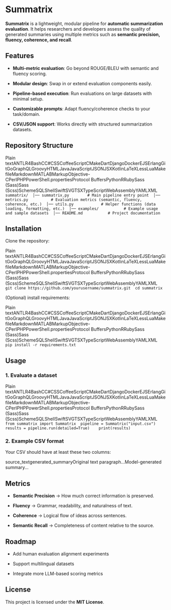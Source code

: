 Summatrix
============

**Summatrix** is a lightweight, modular pipeline for **automatic summarization evaluation**. It helps researchers and developers assess the quality of generated summaries using multiple metrics such as **semantic precision, fluency, coherence, and recall**.

Features
-----------

*   **Multi-metric evaluation**: Go beyond ROUGE/BLEU with semantic and fluency scoring.
    
*   **Modular design**: Swap in or extend evaluation components easily.
    
*   **Pipeline-based execution**: Run evaluations on large datasets with minimal setup.
    
*   **Customizable prompts**: Adapt fluency/coherence checks to your task/domain.
    
*   **CSV/JSON support**: Works directly with structured summarization datasets.
    

 Repository Structure
-----------------------

Plain textANTLR4BashCC#CSSCoffeeScriptCMakeDartDjangoDockerEJSErlangGitGoGraphQLGroovyHTMLJavaJavaScriptJSONJSXKotlinLaTeXLessLuaMakefileMarkdownMATLABMarkupObjective-CPerlPHPPowerShell.propertiesProtocol BuffersPythonRRubySass (Sass)Sass (Scss)SchemeSQLShellSwiftSVGTSXTypeScriptWebAssemblyYAMLXML`   summatrix/  │── summatrix.py        # Main pipeline entry point  │── metrics.py          # Evaluation metrics (semantic, fluency, coherence, etc.)  │── utils.py            # Helper functions (data loading, formatting, etc.)  │── examples/           # Example usage and sample datasets  │── README.md           # Project documentation   `

Installation
---------------

Clone the repository:

Plain textANTLR4BashCC#CSSCoffeeScriptCMakeDartDjangoDockerEJSErlangGitGoGraphQLGroovyHTMLJavaJavaScriptJSONJSXKotlinLaTeXLessLuaMakefileMarkdownMATLABMarkupObjective-CPerlPHPPowerShell.propertiesProtocol BuffersPythonRRubySass (Sass)Sass (Scss)SchemeSQLShellSwiftSVGTSXTypeScriptWebAssemblyYAMLXML`   git clone https://github.com/yourusername/summatrix.git  cd summatrix   `

(Optional) install requirements:

Plain textANTLR4BashCC#CSSCoffeeScriptCMakeDartDjangoDockerEJSErlangGitGoGraphQLGroovyHTMLJavaJavaScriptJSONJSXKotlinLaTeXLessLuaMakefileMarkdownMATLABMarkupObjective-CPerlPHPPowerShell.propertiesProtocol BuffersPythonRRubySass (Sass)Sass (Scss)SchemeSQLShellSwiftSVGTSXTypeScriptWebAssemblyYAMLXML`   pip install -r requirements.txt   `

Usage
-----------

### 1\. Evaluate a dataset

Plain textANTLR4BashCC#CSSCoffeeScriptCMakeDartDjangoDockerEJSErlangGitGoGraphQLGroovyHTMLJavaJavaScriptJSONJSXKotlinLaTeXLessLuaMakefileMarkdownMATLABMarkupObjective-CPerlPHPPowerShell.propertiesProtocol BuffersPythonRRubySass (Sass)Sass (Scss)SchemeSQLShellSwiftSVGTSXTypeScriptWebAssemblyYAMLXML`   from summatrix import Summatrix  pipeline = Summatrix("input.csv")    results = pipeline.run(detailed=True)    print(results)   `

### 2\. Example CSV format

Your CSV should have at least these two columns:

source\_textgenerated\_summaryOriginal text paragraph...Model-generated summary...

Metrics
----------

*   **Semantic Precision** → How much correct information is preserved.
    
*   **Fluency** → Grammar, readability, and naturalness of text.
    
*   **Coherence** → Logical flow of ideas across sentences.
    
*   **Semantic Recall** → Completeness of content relative to the source.
    

Roadmap
----------

*   Add human evaluation alignment experiments
    
*   Support multilingual datasets
    
*   Integrate more LLM-based scoring metrics
    


License
----------

This project is licensed under the **MIT License**.
